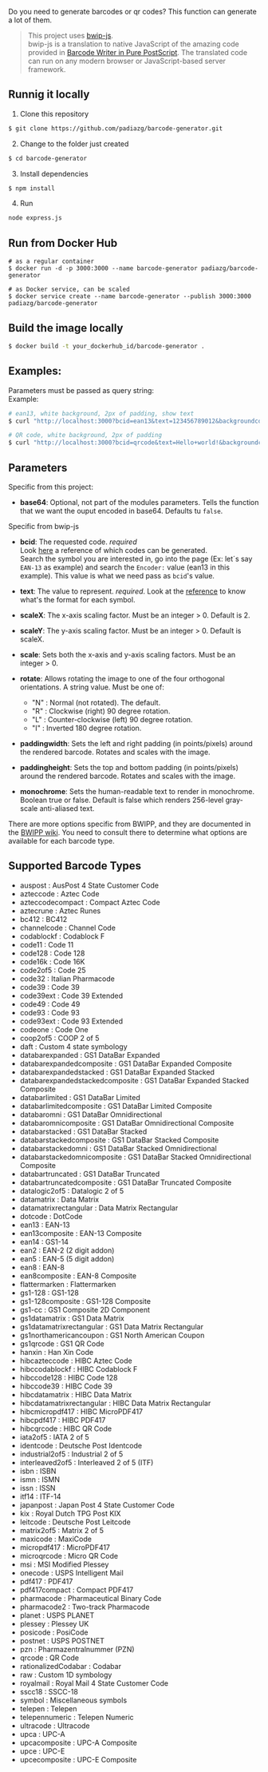 Do you need to generate barcodes or qr codes? This function can generate a lot of them.

>This project uses [bwip-js](https://github.com/metafloor/bwip-js).  
bwip-js is a translation to native JavaScript of the amazing code provided in [Barcode Writer in Pure PostScript](https://github.com/bwipp/postscriptbarcode). The translated code can run on any modern browser or JavaScript-based server framework.

## Runnig it locally

1. Clone this repository
```bash
$ git clone https://github.com/padiazg/barcode-generator.git
```
2. Change to the folder just created
```bash
$ cd barcode-generator
```
3. Install dependencies
```bash
$ npm install
```
4. Run
```bash
node express.js
```

## Run from Docker Hub
```
# as a regular container
$ docker run -d -p 3000:3000 --name barcode-generator padiazg/barcode-generator

# as Docker service, can be scaled
$ docker service create --name barcode-generator --publish 3000:3000 padiazg/barcode-generator
```

## Build the image locally
```bash
$ docker build -t your_dockerhub_id/barcode-generator .
```

## Examples:
Parameters must be passed as query string:  
Example:
```bash
# ean13, white background, 2px of padding, show text
$ curl "http://localhost:3000?bcid=ean13&text=123456789012&backgroundcolor=FFFFFF&paddingwidth=2&paddingheight=2&includetext" --output ean13.png

# QR code, white background, 2px of padding
$ curl "http://localhost:3000?bcid=qrcode&text=Hello+world!&backgroundcolor=FFFFFF&paddingwidth=2&paddingheight=2" --output qrcode.png
```

## Parameters
Specific from this project:
* **base64**: Optional, not part of the modules parameters. Tells the function that we want the ouput encoded in base64. Defaults tu ```false```.

Specific from bwip-js
* **bcid**: The requested code. *required*  
Look [here](https://github.com/bwipp/postscriptbarcode/wiki/Symbologies-Reference) a reference of which codes can be generated.  
Search the symbol you are interested in, go into the page (Ex: let´s say ```EAN-13``` as example) and search the ```Encoder:``` value (ean13 in this example). This value is what we need pass as ```bcid```'s value.

* **text**: The value to represent. *required*. Look at the [reference](https://github.com/bwipp/postscriptbarcode/wiki/Symbologies-Reference) to know what's the format for each symbol.

* **scaleX**: The x-axis scaling factor. Must be an integer > 0. Default is 2.

* **scaleY**: The y-axis scaling factor. Must be an integer > 0. Default is scaleX.

* **scale**: Sets both the x-axis and y-axis scaling factors. Must be an integer > 0.

* **rotate**: Allows rotating the image to one of the four orthogonal orientations. A string value. Must be one of:

    + "N" : Normal (not rotated). The default.  
    + "R" : Clockwise (right) 90 degree rotation.  
    + "L" : Counter-clockwise (left) 90 degree rotation.  
    + "I" : Inverted 180 degree rotation.   

*  **paddingwidth**: Sets the left and right padding (in points/pixels) around the rendered barcode. Rotates and scales with the image.

* **paddingheight**: Sets the top and bottom padding (in points/pixels) around the rendered barcode. Rotates and scales with the image.

* **monochrome**: Sets the human-readable text to render in monochrome. Boolean true or false. Default is false which renders 256-level gray-scale anti-aliased text.

There are more options specific from BWIPP, and they are documented in the  [BWIPP wiki](https://github.com/bwipp/postscriptbarcode/wiki). You need to consult there to determine what options are available for each barcode type.

## Supported Barcode Types
*  auspost : AusPost 4 State Customer Code    
*  azteccode : Aztec Code    
*  azteccodecompact : Compact Aztec Code    
*  aztecrune : Aztec Runes    
*  bc412 : BC412    
*  channelcode : Channel Code    
*  codablockf : Codablock F    
*  code11 : Code 11    
*  code128 : Code 128    
*  code16k : Code 16K    
*  code2of5 : Code 25    
*  code32 : Italian Pharmacode    
*  code39 : Code 39    
*  code39ext : Code 39 Extended    
*  code49 : Code 49    
*  code93 : Code 93    
*  code93ext : Code 93 Extended    
*  codeone : Code One    
*  coop2of5 : COOP 2 of 5    
*  daft : Custom 4 state symbology    
*  databarexpanded : GS1 DataBar Expanded    
*  databarexpandedcomposite : GS1 DataBar Expanded Composite    
*  databarexpandedstacked : GS1 DataBar Expanded Stacked    
*  databarexpandedstackedcomposite : GS1 DataBar Expanded Stacked Composite    
*  databarlimited : GS1 DataBar Limited    
*  databarlimitedcomposite : GS1 DataBar Limited Composite    
*  databaromni : GS1 DataBar Omnidirectional    
*  databaromnicomposite : GS1 DataBar Omnidirectional Composite    
*  databarstacked : GS1 DataBar Stacked    
*  databarstackedcomposite : GS1 DataBar Stacked Composite    
*  databarstackedomni : GS1 DataBar Stacked Omnidirectional    
*  databarstackedomnicomposite : GS1 DataBar Stacked Omnidirectional Composite    
*  databartruncated : GS1 DataBar Truncated    
*  databartruncatedcomposite : GS1 DataBar Truncated Composite    
*  datalogic2of5 : Datalogic 2 of 5    
*  datamatrix : Data Matrix    
*  datamatrixrectangular : Data Matrix Rectangular    
*  dotcode : DotCode    
*  ean13 : EAN-13    
*  ean13composite : EAN-13 Composite    
*  ean14 : GS1-14    
*  ean2 : EAN-2 (2 digit addon)    
*  ean5 : EAN-5 (5 digit addon)    
*  ean8 : EAN-8    
*  ean8composite : EAN-8 Composite    
*  flattermarken : Flattermarken    
*  gs1-128 : GS1-128    
*  gs1-128composite : GS1-128 Composite    
*  gs1-cc : GS1 Composite 2D Component    
*  gs1datamatrix : GS1 Data Matrix    
*  gs1datamatrixrectangular : GS1 Data Matrix Rectangular    
*  gs1northamericancoupon : GS1 North American Coupon    
*  gs1qrcode : GS1 QR Code    
*  hanxin : Han Xin Code    
*  hibcazteccode : HIBC Aztec Code    
*  hibccodablockf : HIBC Codablock F    
*  hibccode128 : HIBC Code 128    
*  hibccode39 : HIBC Code 39    
*  hibcdatamatrix : HIBC Data Matrix    
*  hibcdatamatrixrectangular : HIBC Data Matrix Rectangular    
*  hibcmicropdf417 : HIBC MicroPDF417    
*  hibcpdf417 : HIBC PDF417    
*  hibcqrcode : HIBC QR Code    
*  iata2of5 : IATA 2 of 5    
*  identcode : Deutsche Post Identcode    
*  industrial2of5 : Industrial 2 of 5    
*  interleaved2of5 : Interleaved 2 of 5 (ITF)    
*  isbn : ISBN    
*  ismn : ISMN    
*  issn : ISSN    
*  itf14 : ITF-14    
*  japanpost : Japan Post 4 State Customer Code    
*  kix : Royal Dutch TPG Post KIX    
*  leitcode : Deutsche Post Leitcode    
*  matrix2of5 : Matrix 2 of 5    
*  maxicode : MaxiCode    
*  micropdf417 : MicroPDF417    
*  microqrcode : Micro QR Code    
*  msi : MSI Modified Plessey    
*  onecode : USPS Intelligent Mail    
*  pdf417 : PDF417    
*  pdf417compact : Compact PDF417    
*  pharmacode : Pharmaceutical Binary Code    
*  pharmacode2 : Two-track Pharmacode    
*  planet : USPS PLANET    
*  plessey : Plessey UK    
*  posicode : PosiCode    
*  postnet : USPS POSTNET    
*  pzn : Pharmazentralnummer (PZN)    
*  qrcode : QR Code    
*  rationalizedCodabar : Codabar    
*  raw : Custom 1D symbology    
*  royalmail : Royal Mail 4 State Customer Code    
*  sscc18 : SSCC-18    
*  symbol : Miscellaneous symbols    
*  telepen : Telepen    
*  telepennumeric : Telepen Numeric    
*  ultracode : Ultracode    
*  upca : UPC-A    
*  upcacomposite : UPC-A Composite    
*  upce : UPC-E    
*  upcecomposite : UPC-E Composite
